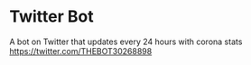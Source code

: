 # Twitter Bot
 A bot on Twitter that updates every 24 hours with corona stats
https://twitter.com/THEBOT30268898
